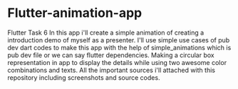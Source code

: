 # Flutter-animation-app
Flutter Task 6
In this app i'll create a simple animation of creating a introduction demo of myself as a presenter.
I'll use simple use cases of pub dev dart codes to make this app with the help of simple_animations which is pub dev file or we can say flutter dependencies.
Making a circular box representation in app to display the details while using two awesome color combinations and texts. 
All the important sources i'll attached with this repository including screenshots and source codes.
